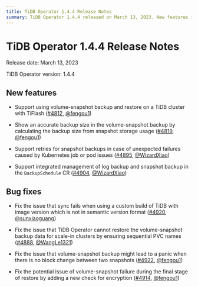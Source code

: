 ```yaml
---
title: TiDB Operator 1.4.4 Release Notes
summary: TiDB Operator 1.4.4 released on March 13, 2023. New features include support for volume-snapshot backup and restore on TiDB cluster with TiFlash, accurate backup size display, retries for snapshot backups, and integrated management of log and snapshot backups. Bug fixes address sync failure with custom TiDB builds, volume-snapshot backup data restoration, panic during snapshot backup, and potential failure during restore.
---
```


# TiDB Operator 1.4.4 Release Notes

Release date: March 13, 2023

TiDB Operator version: 1.4.4

## New features

- Support using volume-snapshot backup and restore on a TiDB cluster with TiFlash ([#4812](https://github.com/pingcap/tidb-operator/pull/4812), [@fengou1](https://github.com/fengou1))

- Show an accurate backup size in the volume-snapshot backup by calculating the backup size from snapshot storage usage ([#4819](https://github.com/pingcap/tidb-operator/pull/4819), [@fengou1](https://github.com/fengou1))

- Support retries for snapshot backups in case of unexpected failures caused by Kubernetes job or pod issues ([#4895](https://github.com/pingcap/tidb-operator/pull/4895), [@WizardXiao](https://github.com/WizardXiao))

- Support integrated management of log backup and snapshot backup in the `BackupSchedule` CR ([#4904](https://github.com/pingcap/tidb-operator/pull/4904), [@WizardXiao](https://github.com/WizardXiao))

## Bug fixes

- Fix the issue that sync fails when using a custom build of TiDB with image version which is not in semantic version format ([#4920](https://github.com/pingcap/tidb-operator/pull/4920), [@sunxiaoguang](https://github.com/sunxiaoguang))

- Fix the issue that TiDB Operator cannot restore the volume-snapshot backup data for scale-in clusters by ensuring sequential PVC names ([#4888](https://github.com/pingcap/tidb-operator/pull/4888), [@WangLe1321](https://github.com/WangLe1321))

- Fix the issue that volume-snapshot backup might lead to a panic when there is no block change between two snapshots ([#4922](https://github.com/pingcap/tidb-operator/pull/4922), [@fengou1](https://github.com/fengou1))

- Fix the potential issue of volume-snapshot failure during the final stage of restore by adding a new check for encryption ([#4914](https://github.com/pingcap/tidb-operator/pull/4914), [@fengou1](https://github.com/fengou1))